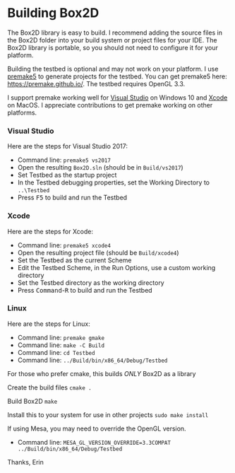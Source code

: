 # Building Box2D

The Box2D library is easy to build. I recommend adding the source files in the Box2D folder into your build system or project files for your IDE. The Box2D library is portable, so you should not need to configure it for your platform.

Building the testbed is optional and may not work on your platform. I use [premake5](https://premake.github.io/) to generate projects for the testbed. You can get premake5 here: https://premake.github.io/. The testbed requires OpenGL 3.3.

I support premake working well for [Visual Studio](https://www.visualstudio.com) on Windows 10 and [Xcode](https://developer.apple.com/xcode/) on MacOS. I appreciate contributions to get premake working on other platforms.

### Visual Studio
Here are the steps for Visual Studio 2017:
- Command line: `premake5 vs2017`
- Open the resulting `Box2D.sln` (should be in `Build/vs2017`)
- Set Testbed as the startup project
- In the Testbed debugging properties, set the Working Directory to `..\Testbed`
- Press <kbd>F5</kbd> to build and run the Testbed

### Xcode
Here are the steps for Xcode:
- Command line: `premake5 xcode4`
- Open the resulting project file (should be `Build/xcode4`)
- Set the Testbed as the current Scheme
- Edit the Testbed Scheme, in the Run Options, use a custom working directory
- Set the Testbed directory as the working directory
- Press <kbd>Command</kbd>-<kbd>R</kbd> to build and run the Testbed

### Linux
Here are the steps for Linux:
- Command line: `premake gmake`
- Command line: `make -C Build`
- Command line: `cd Testbed`
- Command line: `../Build/bin/x86_64/Debug/Testbed`

For those who prefer cmake, this builds *ONLY* Box2D as a library

Create the build files
`cmake .`

Build Box2D
`make`

Install this to your system for use in other projects
`sudo make install`

If using Mesa, you may need to override the OpenGL version.
- Command line: `MESA_GL_VERSION_OVERRIDE=3.3COMPAT ../Build/bin/x86_64/Debug/Testbed`

Thanks,
Erin
